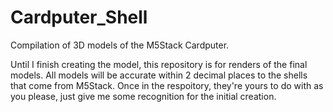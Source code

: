 # Cardputer_Shell
Compilation of 3D models of the M5Stack Cardputer. 

Until I finish creating the model, this repository is for renders of the final models. All models will be accurate within 2 decimal places to the shells that come from M5Stack. Once in the respoitory, they're yours to do with as you please, just give me some recognition for the initial creation. 
